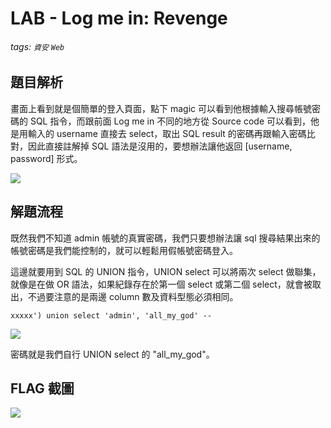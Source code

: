 # LAB - Log me in: Revenge
###### tags: `資安` `Web`

## 題目解析
畫面上看到就是個簡單的登入頁面，點下 magic 可以看到他根據輸入搜尋帳號密碼的 SQL 指令，而跟前面 Log me in 不同的地方從 Source code 可以看到，他是用輸入的 username 直接去 select，取出 SQL result 的密碼再跟輸入密碼比對，因此直接註解掉 SQL 語法是沒用的，要想辦法讓他返回 \[username, password] 形式。

![](https://i.imgur.com/Kf4oVX1.png)

## 解題流程
既然我們不知道 admin 帳號的真實密碼，我們只要想辦法讓 sql 搜尋結果出來的帳號密碼是我們能控制的，就可以輕鬆用假帳號密碼登入。

這邊就要用到 SQL 的 UNION 指令，UNION select 可以將兩次 select 做聯集，就像是在做 OR 語法，如果紀錄存在於第一個 select 或第二個 select，就會被取出，不過要注意的是兩邊 column 數及資料型態必須相同。

```
xxxxx') union select 'admin', 'all_my_god' --
```
![](https://i.imgur.com/IrBIEoq.png)

密碼就是我們自行 UNION select 的 "all_my_god"。

## FLAG 截圖
![](https://i.imgur.com/apTjnPN.png)
